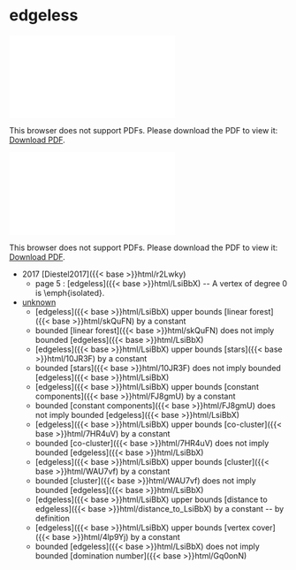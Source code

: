 # edgeless




<object data="../local_LsiBbX.pdf" type="application/pdf" width="100%" height="480px"><embed src="../local_LsiBbX.pdf"><p>This browser does not support PDFs. Please download the PDF to view it: <a href="../local_LsiBbX.pdf">Download PDF</a>.</p></embed></object>


<object data="../inclusions_LsiBbX.pdf" type="application/pdf" width="100%" height="480px"><embed src="../inclusions_LsiBbX.pdf"><p>This browser does not support PDFs. Please download the PDF to view it: <a href="../inclusions_LsiBbX.pdf">Download PDF</a>.</p></embed></object>

* 2017 [Diestel2017]({{< base >}}html/r2Lwky)
    * page 5 : [edgeless]({{< base >}}html/LsiBbX) -- A vertex of degree $0$ is \emph{isolated}.
*  [unknown](#)
    * [edgeless]({{< base >}}html/LsiBbX) upper bounds [linear forest]({{< base >}}html/skQuFN) by a constant
    * bounded [linear forest]({{< base >}}html/skQuFN) does not imply bounded [edgeless]({{< base >}}html/LsiBbX)
    * [edgeless]({{< base >}}html/LsiBbX) upper bounds [stars]({{< base >}}html/10JR3F) by a constant
    * bounded [stars]({{< base >}}html/10JR3F) does not imply bounded [edgeless]({{< base >}}html/LsiBbX)
    * [edgeless]({{< base >}}html/LsiBbX) upper bounds [constant components]({{< base >}}html/FJ8gmU) by a constant
    * bounded [constant components]({{< base >}}html/FJ8gmU) does not imply bounded [edgeless]({{< base >}}html/LsiBbX)
    * [edgeless]({{< base >}}html/LsiBbX) upper bounds [co-cluster]({{< base >}}html/7HR4uV) by a constant
    * bounded [co-cluster]({{< base >}}html/7HR4uV) does not imply bounded [edgeless]({{< base >}}html/LsiBbX)
    * [edgeless]({{< base >}}html/LsiBbX) upper bounds [cluster]({{< base >}}html/WAU7vf) by a constant
    * bounded [cluster]({{< base >}}html/WAU7vf) does not imply bounded [edgeless]({{< base >}}html/LsiBbX)
    * [edgeless]({{< base >}}html/LsiBbX) upper bounds [distance to edgeless]({{< base >}}html/distance_to_LsiBbX) by a constant -- by definition
    * [edgeless]({{< base >}}html/LsiBbX) upper bounds [vertex cover]({{< base >}}html/4lp9Yj) by a constant
    * bounded [edgeless]({{< base >}}html/LsiBbX) does not imply bounded [domination number]({{< base >}}html/Gq0onN)